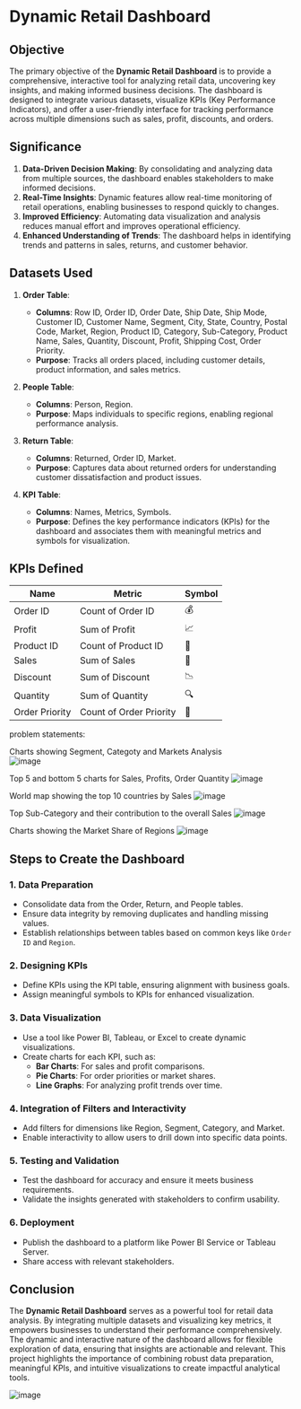 # Dynamic Retail Dashboard

## Objective

The primary objective of the **Dynamic Retail Dashboard** is to provide a comprehensive, interactive tool for analyzing retail data, uncovering key insights, and making informed business decisions. The dashboard is designed to integrate various datasets, visualize KPIs (Key Performance Indicators), and offer a user-friendly interface for tracking performance across multiple dimensions such as sales, profit, discounts, and orders.

## Significance

1. **Data-Driven Decision Making**: By consolidating and analyzing data from multiple sources, the dashboard enables stakeholders to make informed decisions.
2. **Real-Time Insights**: Dynamic features allow real-time monitoring of retail operations, enabling businesses to respond quickly to changes.
3. **Improved Efficiency**: Automating data visualization and analysis reduces manual effort and improves operational efficiency.
4. **Enhanced Understanding of Trends**: The dashboard helps in identifying trends and patterns in sales, returns, and customer behavior.

## Datasets Used

1. **Order Table**:

   - **Columns**: Row ID, Order ID, Order Date, Ship Date, Ship Mode, Customer ID, Customer Name, Segment, City, State, Country, Postal Code, Market, Region, Product ID, Category, Sub-Category, Product Name, Sales, Quantity, Discount, Profit, Shipping Cost, Order Priority.
   - **Purpose**: Tracks all orders placed, including customer details, product information, and sales metrics.

2. **People Table**:

   - **Columns**: Person, Region.
   - **Purpose**: Maps individuals to specific regions, enabling regional performance analysis.

3. **Return Table**:

   - **Columns**: Returned, Order ID, Market.
   - **Purpose**: Captures data about returned orders for understanding customer dissatisfaction and product issues.

4. **KPI Table**:

   - **Columns**: Names, Metrics, Symbols.
   - **Purpose**: Defines the key performance indicators (KPIs) for the dashboard and associates them with meaningful metrics and symbols for visualization.

## KPIs Defined

| **Name**       | **Metric**              | **Symbol** |
| -------------- | ----------------------- | ---------- |
| Order ID       | Count of Order ID       | 💰         |
| Profit         | Sum of Profit           | 📈         |
| Product ID     | Count of Product ID     | 🔘         |
| Sales          | Sum of Sales            | 💬         |
| Discount       | Sum of Discount         | 📉         |
| Quantity       | Sum of Quantity         | 🔍         |
| Order Priority | Count of Order Priority | 💩         |

problem statements:

Charts showing Segment, Categoty and Markets Analysis	
![image](https://github.com/user-attachments/assets/199e44ed-38da-459d-ad5c-91b9c766a266)

Top 5 and bottom 5 charts for Sales, Profits, Order Quantity
![image](https://github.com/user-attachments/assets/81297397-f25c-4701-928c-5ad460641407)

World map showing the top 10 countries by Sales	
![image](https://github.com/user-attachments/assets/c24e8ae8-3af1-4f7a-b5d9-6877b00fd22d)

Top Sub-Category and their contribution to the overall Sales
![image](https://github.com/user-attachments/assets/6dcc769b-8fd5-4d0b-812f-0551f0ed6c05)

Charts showing the Market Share of Regions
![image](https://github.com/user-attachments/assets/957e1b5d-6637-4e32-b02d-7d1ed147a3d2)



## Steps to Create the Dashboard

### 1. Data Preparation

- Consolidate data from the Order, Return, and People tables.
- Ensure data integrity by removing duplicates and handling missing values.
- Establish relationships between tables based on common keys like `Order ID` and `Region`.

### 2. Designing KPIs

- Define KPIs using the KPI table, ensuring alignment with business goals.
- Assign meaningful symbols to KPIs for enhanced visualization.

### 3. Data Visualization

- Use a tool like Power BI, Tableau, or Excel to create dynamic visualizations.
- Create charts for each KPI, such as:
  - **Bar Charts**: For sales and profit comparisons.
  - **Pie Charts**: For order priorities or market shares.
  - **Line Graphs**: For analyzing profit trends over time.

### 4. Integration of Filters and Interactivity

- Add filters for dimensions like Region, Segment, Category, and Market.
- Enable interactivity to allow users to drill down into specific data points.

### 5. Testing and Validation

- Test the dashboard for accuracy and ensure it meets business requirements.
- Validate the insights generated with stakeholders to confirm usability.

### 6. Deployment

- Publish the dashboard to a platform like Power BI Service or Tableau Server.
- Share access with relevant stakeholders.

## Conclusion

The **Dynamic Retail Dashboard** serves as a powerful tool for retail data analysis. By integrating multiple datasets and visualizing key metrics, it empowers businesses to understand their performance comprehensively. The dynamic and interactive nature of the dashboard allows for flexible exploration of data, ensuring that insights are actionable and relevant. This project highlights the importance of combining robust data preparation, meaningful KPIs, and intuitive visualizations to create impactful analytical tools.


![image](https://github.com/user-attachments/assets/54ded367-6862-4b5f-91cc-df0c5a463c36)


